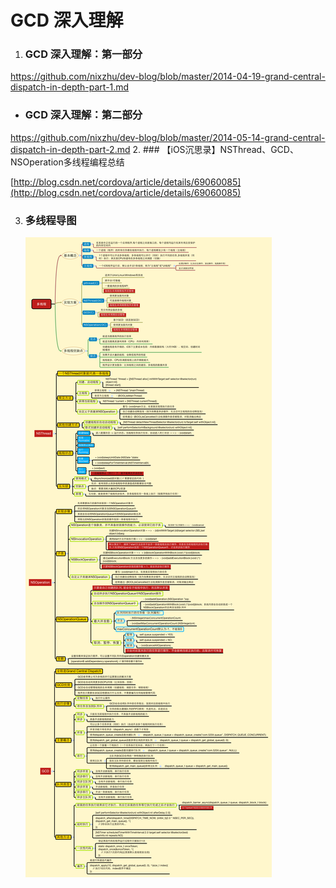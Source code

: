 # GCD 深入理解

1. ### GCD 深入理解：第一部分
https://github.com/nixzhu/dev-blog/blob/master/2014-04-19-grand-central-dispatch-in-depth-part-1.md
- ### GCD 深入理解：第二部分
https://github.com/nixzhu/dev-blog/blob/master/2014-05-14-grand-central-dispatch-in-depth-part-2.md
2. ### 【iOS沉思录】NSThread、GCD、NSOperation多线程编程总结

   [http://blog.csdn.net/cordova/article/details/69060085](http://blog.csdn.net/cordova/article/details/69060085)

3. ### 多线程导图

   ![](/assets/多线程.png)



